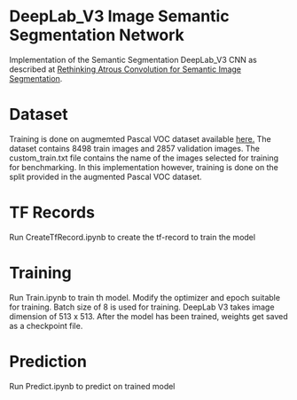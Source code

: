 # DeepLab_V3 Image Semantic Segmentation Network

Implementation of the Semantic Segmentation DeepLab_V3 CNN as described at [Rethinking Atrous Convolution for Semantic Image Segmentation](https://arxiv.org/pdf/1706.05587.pdf).

# Dataset
Training is done on augmemted Pascal VOC dataset available [here.](http://home.bharathh.info/pubs/codes/SBD/download.html) 
The dataset contains 8498 train images and 2857 validation images. The custom_train.txt file contains the name of the images selected for training for benchmarking. In this implementation however, training is done on the split provided in the augmented Pascal VOC dataset. 

# TF Records
Run CreateTfRecord.ipynb to create the tf-record to train the model

# Training
Run Train.ipynb to train th model. Modify the optimizer and epoch suitable for training. Batch size of 8 is used for training. DeepLab V3 takes image dimension of 513 x 513. After the model has been trained, weights get saved as a checkpoint file.

# Prediction
Run Predict.ipynb to predict on trained model
